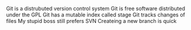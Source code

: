 Git is a distrubuted version control system
Git is free software distributed under the GPL
Git has a mutable index called stage
Git tracks changes of files
My stupid boss still prefers SVN
Createing a new branch is quick
